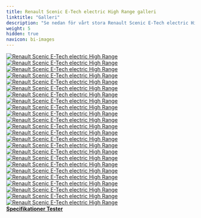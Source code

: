 ```yaml
---
title: Renault Scenic E-Tech electric High Range galleri
linktitle: "Galleri"
description: "Se nedan för vårt stora Renault Scenic E-Tech electric High Range-bildgalleri. Klicka på bilderna för högupplösta versioner."
weight: 5
hidden: true
navicon: bi-images
---
```

<!-- markdownlint-disable MD033 -->
<div class="row" id ="my-gallery">
	<div class="pswp-grid-item col-6 col-md-4">
		<a href="https://media.evkx.net/multimedia/models/renault/scenic/scenic_e-tech_electric_high_range/exterior_1.jpg"
data-pswp-src="https://media.evkx.net/multimedia/models/renault/scenic/scenic_e-tech_electric_high_range/exterior_1.jpg"
data-pswp-width="3000"
data-pswp-height="1687" 
target="_blank">
			<img src="https://media.evkx.net/multimedia/models/renault/scenic/scenic_e-tech_electric_high_range/exterior_1_xst.jpg" alt="Renault Scenic E-Tech electric High Range" class="img-fluid img-thumbnail" />
		</a>
	</div>
	<div class="pswp-grid-item col-6 col-md-4">
		<a href="https://media.evkx.net/multimedia/models/renault/scenic/scenic_e-tech_electric_high_range/exterior_2.jpg"
data-pswp-src="https://media.evkx.net/multimedia/models/renault/scenic/scenic_e-tech_electric_high_range/exterior_2.jpg"
data-pswp-width="3000"
data-pswp-height="1638" 
target="_blank">
			<img src="https://media.evkx.net/multimedia/models/renault/scenic/scenic_e-tech_electric_high_range/exterior_2_xst.jpg" alt="Renault Scenic E-Tech electric High Range" class="img-fluid img-thumbnail" />
		</a>
	</div>
	<div class="pswp-grid-item col-6 col-md-4">
		<a href="https://media.evkx.net/multimedia/models/renault/scenic/scenic_e-tech_electric_high_range/exterior_3.jpg"
data-pswp-src="https://media.evkx.net/multimedia/models/renault/scenic/scenic_e-tech_electric_high_range/exterior_3.jpg"
data-pswp-width="3000"
data-pswp-height="1683" 
target="_blank">
			<img src="https://media.evkx.net/multimedia/models/renault/scenic/scenic_e-tech_electric_high_range/exterior_3_xst.jpg" alt="Renault Scenic E-Tech electric High Range" class="img-fluid img-thumbnail" />
		</a>
	</div>
	<div class="pswp-grid-item col-6 col-md-4">
		<a href="https://media.evkx.net/multimedia/models/renault/scenic/scenic_e-tech_electric_high_range/exterior_4.jpg"
data-pswp-src="https://media.evkx.net/multimedia/models/renault/scenic/scenic_e-tech_electric_high_range/exterior_4.jpg"
data-pswp-width="3000"
data-pswp-height="1690" 
target="_blank">
			<img src="https://media.evkx.net/multimedia/models/renault/scenic/scenic_e-tech_electric_high_range/exterior_4_xst.jpg" alt="Renault Scenic E-Tech electric High Range" class="img-fluid img-thumbnail" />
		</a>
	</div>
	<div class="pswp-grid-item col-6 col-md-4">
		<a href="https://media.evkx.net/multimedia/models/renault/scenic/scenic_e-tech_electric_high_range/exterior_5.jpg"
data-pswp-src="https://media.evkx.net/multimedia/models/renault/scenic/scenic_e-tech_electric_high_range/exterior_5.jpg"
data-pswp-width="3000"
data-pswp-height="1686" 
target="_blank">
			<img src="https://media.evkx.net/multimedia/models/renault/scenic/scenic_e-tech_electric_high_range/exterior_5_xst.jpg" alt="Renault Scenic E-Tech electric High Range" class="img-fluid img-thumbnail" />
		</a>
	</div>
	<div class="pswp-grid-item col-6 col-md-4">
		<a href="https://media.evkx.net/multimedia/models/renault/scenic/scenic_e-tech_electric_high_range/frontseats_1.jpg"
data-pswp-src="https://media.evkx.net/multimedia/models/renault/scenic/scenic_e-tech_electric_high_range/frontseats_1.jpg"
data-pswp-width="3000"
data-pswp-height="2001" 
target="_blank">
			<img src="https://media.evkx.net/multimedia/models/renault/scenic/scenic_e-tech_electric_high_range/frontseats_1_xst.jpg" alt="Renault Scenic E-Tech electric High Range" class="img-fluid img-thumbnail" />
		</a>
	</div>
	<div class="pswp-grid-item col-6 col-md-4">
		<a href="https://media.evkx.net/multimedia/models/renault/scenic/scenic_e-tech_electric_high_range/frontseats_2.jpg"
data-pswp-src="https://media.evkx.net/multimedia/models/renault/scenic/scenic_e-tech_electric_high_range/frontseats_2.jpg"
data-pswp-width="3000"
data-pswp-height="2001" 
target="_blank">
			<img src="https://media.evkx.net/multimedia/models/renault/scenic/scenic_e-tech_electric_high_range/frontseats_2_xst.jpg" alt="Renault Scenic E-Tech electric High Range" class="img-fluid img-thumbnail" />
		</a>
	</div>
	<div class="pswp-grid-item col-6 col-md-4">
		<a href="https://media.evkx.net/multimedia/models/renault/scenic/scenic_e-tech_electric_high_range/headlights_1.jpg"
data-pswp-src="https://media.evkx.net/multimedia/models/renault/scenic/scenic_e-tech_electric_high_range/headlights_1.jpg"
data-pswp-width="3000"
data-pswp-height="1687" 
target="_blank">
			<img src="https://media.evkx.net/multimedia/models/renault/scenic/scenic_e-tech_electric_high_range/headlights_1_xst.jpg" alt="Renault Scenic E-Tech electric High Range" class="img-fluid img-thumbnail" />
		</a>
	</div>
	<div class="pswp-grid-item col-6 col-md-4">
		<a href="https://media.evkx.net/multimedia/models/renault/scenic/scenic_e-tech_electric_high_range/headlights_2.jpg"
data-pswp-src="https://media.evkx.net/multimedia/models/renault/scenic/scenic_e-tech_electric_high_range/headlights_2.jpg"
data-pswp-width="3000"
data-pswp-height="2001" 
target="_blank">
			<img src="https://media.evkx.net/multimedia/models/renault/scenic/scenic_e-tech_electric_high_range/headlights_2_xst.jpg" alt="Renault Scenic E-Tech electric High Range" class="img-fluid img-thumbnail" />
		</a>
	</div>
	<div class="pswp-grid-item col-6 col-md-4">
		<a href="https://media.evkx.net/multimedia/models/renault/scenic/scenic_e-tech_electric_high_range/interior_1.jpg"
data-pswp-src="https://media.evkx.net/multimedia/models/renault/scenic/scenic_e-tech_electric_high_range/interior_1.jpg"
data-pswp-width="3000"
data-pswp-height="1687" 
target="_blank">
			<img src="https://media.evkx.net/multimedia/models/renault/scenic/scenic_e-tech_electric_high_range/interior_1_xst.jpg" alt="Renault Scenic E-Tech electric High Range" class="img-fluid img-thumbnail" />
		</a>
	</div>
	<div class="pswp-grid-item col-6 col-md-4">
		<a href="https://media.evkx.net/multimedia/models/renault/scenic/scenic_e-tech_electric_high_range/interior_2.jpg"
data-pswp-src="https://media.evkx.net/multimedia/models/renault/scenic/scenic_e-tech_electric_high_range/interior_2.jpg"
data-pswp-width="3000"
data-pswp-height="2001" 
target="_blank">
			<img src="https://media.evkx.net/multimedia/models/renault/scenic/scenic_e-tech_electric_high_range/interior_2_xst.jpg" alt="Renault Scenic E-Tech electric High Range" class="img-fluid img-thumbnail" />
		</a>
	</div>
	<div class="pswp-grid-item col-6 col-md-4">
		<a href="https://media.evkx.net/multimedia/models/renault/scenic/scenic_e-tech_electric_high_range/interior_3.jpg"
data-pswp-src="https://media.evkx.net/multimedia/models/renault/scenic/scenic_e-tech_electric_high_range/interior_3.jpg"
data-pswp-width="3000"
data-pswp-height="2001" 
target="_blank">
			<img src="https://media.evkx.net/multimedia/models/renault/scenic/scenic_e-tech_electric_high_range/interior_3_xst.jpg" alt="Renault Scenic E-Tech electric High Range" class="img-fluid img-thumbnail" />
		</a>
	</div>
	<div class="pswp-grid-item col-6 col-md-4">
		<a href="https://media.evkx.net/multimedia/models/renault/scenic/scenic_e-tech_electric_high_range/main_1.jpg"
data-pswp-src="https://media.evkx.net/multimedia/models/renault/scenic/scenic_e-tech_electric_high_range/main_1.jpg"
data-pswp-width="3000"
data-pswp-height="1689" 
target="_blank">
			<img src="https://media.evkx.net/multimedia/models/renault/scenic/scenic_e-tech_electric_high_range/main_1_xst.jpg" alt="Renault Scenic E-Tech electric High Range" class="img-fluid img-thumbnail" />
		</a>
	</div>
	<div class="pswp-grid-item col-6 col-md-4">
		<a href="https://media.evkx.net/multimedia/models/renault/scenic/scenic_e-tech_electric_high_range/rearlights_1.jpg"
data-pswp-src="https://media.evkx.net/multimedia/models/renault/scenic/scenic_e-tech_electric_high_range/rearlights_1.jpg"
data-pswp-width="3000"
data-pswp-height="1687" 
target="_blank">
			<img src="https://media.evkx.net/multimedia/models/renault/scenic/scenic_e-tech_electric_high_range/rearlights_1_xst.jpg" alt="Renault Scenic E-Tech electric High Range" class="img-fluid img-thumbnail" />
		</a>
	</div>
	<div class="pswp-grid-item col-6 col-md-4">
		<a href="https://media.evkx.net/multimedia/models/renault/scenic/scenic_e-tech_electric_high_range/roof_1.jpg"
data-pswp-src="https://media.evkx.net/multimedia/models/renault/scenic/scenic_e-tech_electric_high_range/roof_1.jpg"
data-pswp-width="3000"
data-pswp-height="2001" 
target="_blank">
			<img src="https://media.evkx.net/multimedia/models/renault/scenic/scenic_e-tech_electric_high_range/roof_1_xst.jpg" alt="Renault Scenic E-Tech electric High Range" class="img-fluid img-thumbnail" />
		</a>
	</div>
	<div class="pswp-grid-item col-6 col-md-4">
		<a href="https://media.evkx.net/multimedia/models/renault/scenic/scenic_e-tech_electric_high_range/roof_2.jpg"
data-pswp-src="https://media.evkx.net/multimedia/models/renault/scenic/scenic_e-tech_electric_high_range/roof_2.jpg"
data-pswp-width="3000"
data-pswp-height="2001" 
target="_blank">
			<img src="https://media.evkx.net/multimedia/models/renault/scenic/scenic_e-tech_electric_high_range/roof_2_xst.jpg" alt="Renault Scenic E-Tech electric High Range" class="img-fluid img-thumbnail" />
		</a>
	</div>
	<div class="pswp-grid-item col-6 col-md-4">
		<a href="https://media.evkx.net/multimedia/models/renault/scenic/scenic_e-tech_electric_high_range/screens_1.jpg"
data-pswp-src="https://media.evkx.net/multimedia/models/renault/scenic/scenic_e-tech_electric_high_range/screens_1.jpg"
data-pswp-width="3000"
data-pswp-height="2001" 
target="_blank">
			<img src="https://media.evkx.net/multimedia/models/renault/scenic/scenic_e-tech_electric_high_range/screens_1_xst.jpg" alt="Renault Scenic E-Tech electric High Range" class="img-fluid img-thumbnail" />
		</a>
	</div>
	<div class="pswp-grid-item col-6 col-md-4">
		<a href="https://media.evkx.net/multimedia/models/renault/scenic/scenic_e-tech_electric_high_range/screens_2.jpg"
data-pswp-src="https://media.evkx.net/multimedia/models/renault/scenic/scenic_e-tech_electric_high_range/screens_2.jpg"
data-pswp-width="3000"
data-pswp-height="2001" 
target="_blank">
			<img src="https://media.evkx.net/multimedia/models/renault/scenic/scenic_e-tech_electric_high_range/screens_2_xst.jpg" alt="Renault Scenic E-Tech electric High Range" class="img-fluid img-thumbnail" />
		</a>
	</div>
	<div class="pswp-grid-item col-6 col-md-4">
		<a href="https://media.evkx.net/multimedia/models/renault/scenic/scenic_e-tech_electric_high_range/secondrowseats_1.jpg"
data-pswp-src="https://media.evkx.net/multimedia/models/renault/scenic/scenic_e-tech_electric_high_range/secondrowseats_1.jpg"
data-pswp-width="3000"
data-pswp-height="2001" 
target="_blank">
			<img src="https://media.evkx.net/multimedia/models/renault/scenic/scenic_e-tech_electric_high_range/secondrowseats_1_xst.jpg" alt="Renault Scenic E-Tech electric High Range" class="img-fluid img-thumbnail" />
		</a>
	</div>
	<div class="pswp-grid-item col-6 col-md-4">
		<a href="https://media.evkx.net/multimedia/models/renault/scenic/scenic_e-tech_electric_high_range/secondrowseats_2.jpg"
data-pswp-src="https://media.evkx.net/multimedia/models/renault/scenic/scenic_e-tech_electric_high_range/secondrowseats_2.jpg"
data-pswp-width="3000"
data-pswp-height="2001" 
target="_blank">
			<img src="https://media.evkx.net/multimedia/models/renault/scenic/scenic_e-tech_electric_high_range/secondrowseats_2_xst.jpg" alt="Renault Scenic E-Tech electric High Range" class="img-fluid img-thumbnail" />
		</a>
	</div>
	<div class="pswp-grid-item col-6 col-md-4">
		<a href="https://media.evkx.net/multimedia/models/renault/scenic/scenic_e-tech_electric_high_range/trunk_1.jpg"
data-pswp-src="https://media.evkx.net/multimedia/models/renault/scenic/scenic_e-tech_electric_high_range/trunk_1.jpg"
data-pswp-width="3000"
data-pswp-height="2001" 
target="_blank">
			<img src="https://media.evkx.net/multimedia/models/renault/scenic/scenic_e-tech_electric_high_range/trunk_1_xst.jpg" alt="Renault Scenic E-Tech electric High Range" class="img-fluid img-thumbnail" />
		</a>
	</div>
	<div class="pswp-grid-item col-6 col-md-4">
		<a href="https://media.evkx.net/multimedia/models/renault/scenic/scenic_e-tech_electric_high_range/trunk_2.jpg"
data-pswp-src="https://media.evkx.net/multimedia/models/renault/scenic/scenic_e-tech_electric_high_range/trunk_2.jpg"
data-pswp-width="3000"
data-pswp-height="2001" 
target="_blank">
			<img src="https://media.evkx.net/multimedia/models/renault/scenic/scenic_e-tech_electric_high_range/trunk_2_xst.jpg" alt="Renault Scenic E-Tech electric High Range" class="img-fluid img-thumbnail" />
		</a>
	</div>
	<div class="pswp-grid-item col-6 col-md-4">
		<a href="https://media.evkx.net/multimedia/models/renault/scenic/scenic_e-tech_electric_high_range/trunk_3.jpg"
data-pswp-src="https://media.evkx.net/multimedia/models/renault/scenic/scenic_e-tech_electric_high_range/trunk_3.jpg"
data-pswp-width="3000"
data-pswp-height="2001" 
target="_blank">
			<img src="https://media.evkx.net/multimedia/models/renault/scenic/scenic_e-tech_electric_high_range/trunk_3_xst.jpg" alt="Renault Scenic E-Tech electric High Range" class="img-fluid img-thumbnail" />
		</a>
	</div>
	<div class="pswp-grid-item col-6 col-md-4">
		<a href="https://media.evkx.net/multimedia/models/renault/scenic/scenic_e-tech_electric_high_range/wheels_1.jpg"
data-pswp-src="https://media.evkx.net/multimedia/models/renault/scenic/scenic_e-tech_electric_high_range/wheels_1.jpg"
data-pswp-width="3000"
data-pswp-height="2001" 
target="_blank">
			<img src="https://media.evkx.net/multimedia/models/renault/scenic/scenic_e-tech_electric_high_range/wheels_1_xst.jpg" alt="Renault Scenic E-Tech electric High Range" class="img-fluid img-thumbnail" />
		</a>
	</div>
</div>
<script type="module">
  import PhotoSwipeLightbox from '/js/photoswipe-lightbox.esm.js';
    const lightbox = new PhotoSwipeLightbox({
       gallery: '#my-gallery',
        children: 'a',
        pswpModule: () => import('/js/photoswipe.esm.js')
    });
lightbox.init();
</script>
<div class="mt-3 mb-3">
<a href="../specifications/" class="text-decoration-none text-black">
<strong><i class="bi-arrow-left"></i> Specifikationer </strong>
</a>
<a href="../reviews/" class="text-decoration-none text-black float-end">
<strong>Tester <i class="bi-arrow-right"></i></strong>
</a>
</div>
